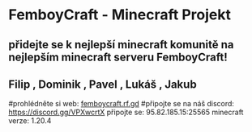 # FemboyCraft - Minecraft Projekt
## přidejte se k nejlepší minecraft komunitě na nejlepším minecraft serveru FemboyCraft!
## Filip , Dominik , Pavel , Lukáš , Jakub 
#prohlédněte si web: [femboycraft.rf.gd](http://femboycraft.rf.gd/index.php)
#připojte se na náš discord: https://discord.gg/VPXwcrtX 
připojte se: 95.82.185.15:25565
minecraft verze: 1.20.4
